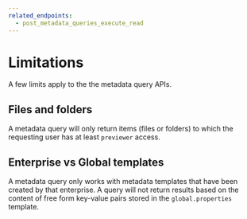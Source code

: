 ```yaml
---
related_endpoints:
  - post_metadata_queries_execute_read
---
```


# Limitations

A few limits apply to the the metadata query APIs.

## Files and folders

​A metadata query will only return items (files or folders) to which the
requesting user has at least `previewer` access.

## Enterprise vs Global templates

A metadata query only works with metadata templates that have been created by
that enterprise. A query will not return results based on the content of free
form key-value pairs stored in the `​global.properties` template.
